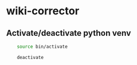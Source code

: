 # wiki-corrector


## Activate/deactivate python venv

```sh
	source bin/activate
```

```sh
	deactivate
```
